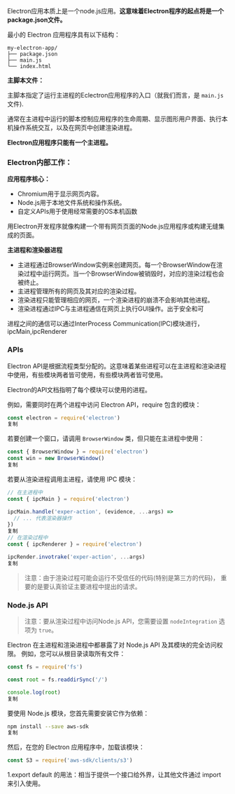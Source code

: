 Electron应用本质上是一个node.js应用。**这意味着Electron程序的起点将是一个package.json文件。**

最小的 Electron 应用程序具有以下结构：

```plaintext
my-electron-app/
├── package.json
├── main.js
└── index.html
```



**主脚本文件：**

主脚本指定了运行主进程的Eclectron应用程序的入口（就我们而言，是 `main.js` 文件).

通常在主进程中运行的脚本控制应用程序的生命周期、显示图形用户界面、执行本机操作系统交互，以及在网页中创建渲染进程。

**Electron应用程序只能有一个主进程。**





### Electron内部工作：

**应用程序核心：**

- Chromium用于显示网页内容。
- Node.js用于本地文件系统和操作系统。
- 自定义APIs用于使用经常需要的OS本机函数

用Electron开发程序就像构建一个带有网页页面的Node.js应用程序或构建无缝集成的页面。



**主进程和渲染器进程**

- 主进程通过BrowserWindow实例来创建网页。每一个BrowserWindow在渲染过程中运行网页。当一个BrowserWindow被销毁时，对应的渲染过程也会被终止。
- 主进程管理所有的网页及其对应的渲染过程。
- 渲染进程只能管理相应的网页，一个渲染进程的崩溃不会影响其他进程。
- 渲染进程通过IPC与主进程通信在网页上执行GUI操作。出于安全和可





进程之间的通信可以通过InterProcess Communication(IPC)模块进行，ipcMain,ipcRenderer





### APIs

Electron API是根据流程类型分配的。这意味着某些进程可以在主进程和渲染进程中使用，有些模块两者皆可使用，有些模块两者皆可使用。

Electron的API文档指明了每个模块可以使用的进程。



例如，需要同时在两个进程中访问 Electron API，require 包含的模块：

```js
const electron = require('electron')
复制
```

若要创建一个窗口，请调用 `BrowserWindow` 类，但只能在主进程中使用：

```js
const { BrowserWindow } = require('electron')
const win = new BrowserWindow()
复制
```

若要从渲染进程调用主进程，请使用 IPC 模块：

```js
// 在主进程中
const { ipcMain } = require('electron')

ipcMain.handle('exper-action', (evidence, ...args) =>
  // ... 代表渲染器操作
})
复制
// 在渲染过程中
const { ipcRenderer } = require('electron')

ipcRender.invotrake('exper-action', ...args)
复制
```

> 注意：由于渲染过程可能会运行不受信任的代码(特别是第三方的代码)， 重要的是要认真验证主要进程中提出的请求。





### Node.js API

> 注意：要从渲染过程中访问Node.js API，您需要设置 `nodeIntegration` 选项为 `true`。

Electron 在主进程和渲染进程中都暴露了对 Node.js API 及其模块的完全访问权限。 例如，您可以从根目录读取所有文件：

```js
const fs = require('fs')

const root = fs.readdirSync('/')

console.log(root)
复制
```

要使用 Node.js 模块，您首先需要安装它作为依赖：

```sh
npm install --save aws-sdk
复制
```

然后，在您的 Electron 应用程序中，加载该模块：

```js
const S3 = require('aws-sdk/clients/s3')
```







 1.export default 的用法：相当于提供一个接口给外界，让其他文件通过 import 来引入使用。